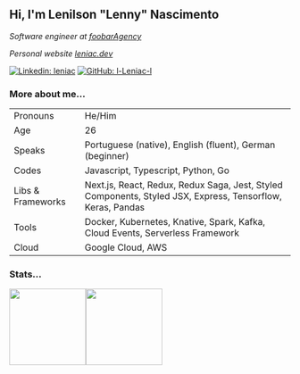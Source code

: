 ## Hi, I'm Lenilson "Lenny" Nascimento

*Software engineer at <a href="https://foobar.agency" target="_blank">foobarAgency</a>*

*Personal website <a href="https://leniac.dev" target="_blank">leniac.dev</a>*

[![Linkedin: leniac](https://img.shields.io/badge/-leniac-blue?style=flat-square&logo=Linkedin&logoColor=white&link=https://www.linkedin.com/in/leniac/)](https://www.linkedin.com/in/leniac/)
[![GitHub: l-Leniac-l](https://img.shields.io/github/followers/l-leniac-l?label=follow&style=social)](https://github.com/l-leniac-l)

### More about me...

| | |
|-|-|
| Pronouns | He/Him |
| Age | 26 |
| Speaks | Portuguese (native), English (fluent), German (beginner) |
| Codes | Javascript, Typescript, Python, Go |
| Libs & Frameworks | Next.js, React, Redux, Redux Saga, Jest, Styled Components, Styled JSX, Express, Tensorflow, Keras, Pandas |
| Tools | Docker, Kubernetes, Knative, Spark, Kafka, Cloud Events, Serverless Framework |
| Cloud | Google Cloud, AWS |


### Stats...
<a href="https://leniac.dev/"><img height="137px" src="https://github-readme-stats.vercel.app/api?username=l-leniac-l&hide_title=true&hide_border=true&show_icons=true&include_all_commits=true&count_private=true&line_height=21&text_color=fff&icon_color=fff&bg_color=202020&theme=white" /><!-- wi*quL3fcV --><img height="137px" src="https://github-readme-stats.vercel.app/api/top-langs/?username=l-leniac-l&hide=html,jupyter%20notebook,java,objective-c,css,shell,dockerfile&hide_title=true&hide_border=true&layout=compact&langs_count=5&text_color=fff&icon_color=fff&bg_color=202020&theme=white" /></a>
